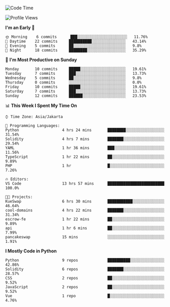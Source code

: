 <!--START_SECTION:waka-->
![Code Time](http://img.shields.io/badge/Code%20Time-1%2C179%20hrs%2014%20mins-blue)

![Profile Views](http://img.shields.io/badge/Profile%20Views-8-blue)

**I'm an Early 🐤** 

```text
🌞 Morning    6 commits      ███░░░░░░░░░░░░░░░░░░░░░░   11.76% 
🌆 Daytime    22 commits     ██████████░░░░░░░░░░░░░░░   43.14% 
🌃 Evening    5 commits      ██░░░░░░░░░░░░░░░░░░░░░░░   9.8% 
🌙 Night      18 commits     ████████░░░░░░░░░░░░░░░░░   35.29%

```
📅 **I'm Most Productive on Sunday** 

```text
Monday       10 commits     █████░░░░░░░░░░░░░░░░░░░░   19.61% 
Tuesday      7 commits      ███░░░░░░░░░░░░░░░░░░░░░░   13.73% 
Wednesday    5 commits      ██░░░░░░░░░░░░░░░░░░░░░░░   9.8% 
Thursday     0 commits      ░░░░░░░░░░░░░░░░░░░░░░░░░   0.0% 
Friday       10 commits     █████░░░░░░░░░░░░░░░░░░░░   19.61% 
Saturday     7 commits      ███░░░░░░░░░░░░░░░░░░░░░░   13.73% 
Sunday       12 commits     ██████░░░░░░░░░░░░░░░░░░░   23.53%

```


📊 **This Week I Spent My Time On** 

```text
⌚︎ Time Zone: Asia/Jakarta

💬 Programming Languages: 
Python                   4 hrs 24 mins       ████████░░░░░░░░░░░░░░░░░   31.54% 
Solidity                 4 hrs 7 mins        ███████░░░░░░░░░░░░░░░░░░   29.54% 
YAML                     1 hr 36 mins        ███░░░░░░░░░░░░░░░░░░░░░░   11.56% 
TypeScript               1 hr 22 mins        ██░░░░░░░░░░░░░░░░░░░░░░░   9.89% 
PHP                      1 hr                █░░░░░░░░░░░░░░░░░░░░░░░░   7.26%

🔥 Editors: 
VS Code                  13 hrs 57 mins      █████████████████████████   100.0%

🐱‍💻 Projects: 
KueSwap                  6 hrs 30 mins       ███████████░░░░░░░░░░░░░░   46.64% 
cool-domains             4 hrs 22 mins       ███████░░░░░░░░░░░░░░░░░░   31.34% 
escrow-fe                1 hr 22 mins        ██░░░░░░░░░░░░░░░░░░░░░░░   9.89% 
api                      1 hr 6 mins         ██░░░░░░░░░░░░░░░░░░░░░░░   7.99% 
pancakeswap              15 mins             ░░░░░░░░░░░░░░░░░░░░░░░░░   1.91%

```

**I Mostly Code in Python** 

```text
Python                   9 repos             ██████████░░░░░░░░░░░░░░░   42.86% 
Solidity                 6 repos             ███████░░░░░░░░░░░░░░░░░░   28.57% 
CSS                      2 repos             ██░░░░░░░░░░░░░░░░░░░░░░░   9.52% 
JavaScript               2 repos             ██░░░░░░░░░░░░░░░░░░░░░░░   9.52% 
Vue                      1 repo              █░░░░░░░░░░░░░░░░░░░░░░░░   4.76%

```



<!--END_SECTION:waka-->
